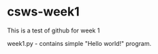 # csws-week1
This is a test of github for week 1 

week1.py - contains simple "Hello world!" program.
